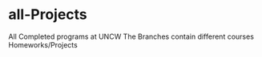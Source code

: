 # all-Projects
All Completed programs at UNCW
The Branches contain different courses Homeworks/Projects
